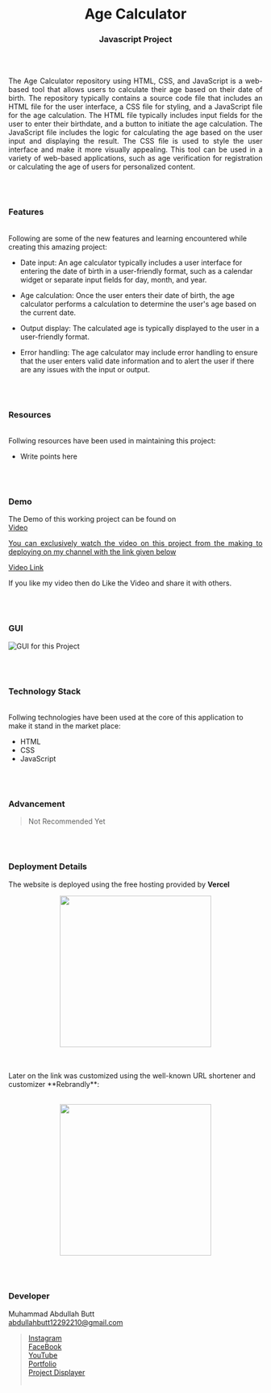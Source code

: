 <h1 align="center">
  Age Calculator
</h1>

<h3 align="center">
  Javascript Project
</h3>


<br><br>

<p align="justify">
The Age Calculator repository using HTML, CSS, and JavaScript is a web-based tool that allows users to calculate their age based on their date of birth. The repository typically contains a source code file that includes an HTML file for the user interface, a CSS file for styling, and a JavaScript file for the age calculation. The HTML file typically includes input fields for the user to enter their birthdate, and a button to initiate the age calculation. The JavaScript file includes the logic for calculating the age based on the user input and displaying the result. The CSS file is used to style the user interface and make it more visually appealing. This tool can be used in a variety of web-based applications, such as age verification for registration or calculating the age of users for personalized content.<br>
</p>


<br><br>
<!-- ................................................................................................................................. -->


### Features
<br>
Following are some of the new features and learning encountered while creating this amazing project:

- Date input: An age calculator typically includes a user interface for entering the date of birth in a user-friendly format, such as a calendar widget or separate input fields for day, month, and year.

- Age calculation: Once the user enters their date of birth, the age calculator performs a calculation to determine the user's age based on the current date.

- Output display: The calculated age is typically displayed to the user in a user-friendly format.

- Error handling: The age calculator may include error handling to ensure that the user enters valid date information and to alert the user if there are any issues with the input or output.


<br><br>
<!-- ................................................................................................................................. -->


### Resources
<br>
Follwing resources have been used in maintaining this project:

- Write points here


<br><br>
<!-- ................................................................................................................................. -->


### Demo
<p align="justify">
  The Demo of this working project can be found on <br>
  <a href="></a>
</p>


<br><br>
<!-- ................................................................................................................................. -->



### Video
<p align="justify">
You can exclusively watch the video on this project from the making to deploying on my     channel with the link given below<br>

  [Video Link](# ) <br>

  If you like my video then do Like the Video and share it with others.
</p>


<br><br>
<!-- ................................................................................................................................. -->



### GUI
![GUI for this Project](path)


<br><br>
<!-- ................................................................................................................................. -->




### Technology Stack
<br>
Follwing technologies have been used at the core of this application to make it stand in the market place:

- HTML
- CSS
- JavaScript


<br><br>
<!-- ................................................................................................................................. -->


### Advancement

> Not Recommended Yet

<br><br>
<!-- ................................................................................................................................. -->


### Deployment Details

The website is deployed using the free hosting provided by **Vercel**
<p align = "center">
  <img src = "https://branditechture.agency/brand-logos/wp-content/uploads/wpdm-cache/Vercel-900x0.png" width = "300">
</p>
<br><br>
Later on the link was customized using the well-known URL shortener and customizer **Rebrandly**:<br><br>
<p align = "center">
  <img src = "https://www.rebrandly.com/images/URL-Shortener.fileextension.svg" width = "300">
</p>


<br><br>
<!-- ................................................................................................................................. -->


### Developer

Muhammad Abdullah Butt <br>
abdullahbutt12292210@gmail.com <br>
> [Instagram](https://www.instagram.com/abdullah.butt.22/)<br>
> [FaceBook](https://www.facebook.com/profile.php?id=100076291614529)<br>
> [YouTube](https://www.youtube.com/channel/UCnuOFQyMywg-KuoN-lmav1Q)<br>
> [Portfolio](https://rebrand.ly/MuhammadAbdullahButt_MABCORP)<br>
> [Project Displayer]( https://rebrand.ly/ProjectDisplayer_MABCORP)
<br><br>
<!-- ................................................................................................................................. -->






